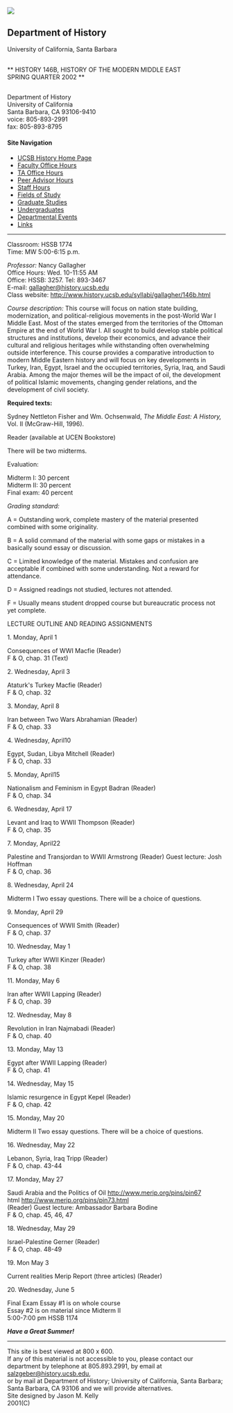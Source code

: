 ## ![](../../webaccesssymbol.gif)

## Department of History  
University of California, Santa Barbara  

##

** HISTORY  146B,  HISTORY  OF  THE  MODERN  MIDDLE  EAST  
SPRING  QUARTER  2002 **

##  

Department of History  
University of California  
Santa Barbara, CA 93106-9410  
voice: 805-893-2991  
fax: 805-893-8795

#### Site Navigation

  * [UCSB History Home Page](http://www.history.ucsb.edu)
  * [Faculty Office Hours](../../facultyhours-txt.htm)
  * [TA Office Hours](../../graduatehours-txt.htm)
  * [Peer Advisor Hours](../../advising-txt.htm)
  * [Staff Hours](../../deptinfo-txt.htm)
  * [Fields of Study](../../fields/programs-txt.htm)
  * [Graduate Studies](../../grads/index-txt.htm)
  * [Undergraduates](../../ugrads/index-txt.htm)
  * [Departmental Events](../../events-txt.htm)
  * [Links](../../links-txt.htm)

* * *

Classroom: HSSB 1774  
Time: MW 5:00-6:15 p.m.

_Professor:_ Nancy Gallagher  
Office Hours: Wed. 10-11:55 AM  
Office: HSSB: 3257. Tel: 893-3467  
E-mail: [gallagher@history.ucsb.edu](mailto:gallagher@history.ucsb.edu)  
Class website: http://www.history.ucsb.edu/syllabi/gallagher/146b.html

_Course description:_ This course will focus on nation state building,
modernization, and political-religious movements in the post-World War I
Middle East. Most of the states emerged from the territories of the Ottoman
Empire at the end of World War I. All sought to build develop stable political
structures and institutions, develop their economics, and advance their
cultural and religious heritages while withstanding often overwhelming outside
interference. This course provides a comparative introduction to modern Middle
Eastern history and will focus on key developments in Turkey, Iran, Egypt,
Israel and the occupied territories, Syria, Iraq, and Saudi Arabia. Among the
major themes will be the impact of oil, the development of political Islamic
movements, changing gender relations, and the development of civil society.

**Required texts:**

Sydney Nettleton Fisher and Wm. Ochsenwald, _The Middle East: A History,_ Vol.
II (McGraw-Hill, 1996).

Reader (available at UCEN Bookstore)

There will be two midterms.

Evaluation:

Midterm I: 30 percent  
Midterm II: 30 percent  
Final exam: 40 percent

_Grading standard:_

A = Outstanding work, complete mastery of the material presented combined with
some originality.

B = A solid command of the material with some gaps or mistakes in a basically
sound essay or discussion.

C = Limited knowledge of the material. Mistakes and confusion are acceptable
if combined with some understanding. Not a reward for attendance.

D = Assigned readings not studied, lectures not attended.

F = Usually means student dropped course but bureaucratic process not yet
complete.

LECTURE OUTLINE AND READING ASSIGNMENTS

1\. Monday, April 1

Consequences of WWI Macfie (Reader)  
F & O, chap. 31 (Text)

2\. Wednesday, April 3

Ataturk's Turkey Macfie (Reader)  
F & O, chap. 32

3\. Monday, April 8

Iran between Two Wars Abrahamian (Reader)  
F & O, chap. 33

4\. Wednesday, April10

Egypt, Sudan, Libya Mitchell (Reader)  
F & O, chap. 33

5\. Monday, April15

Nationalism and Feminism in Egypt Badran (Reader)  
F & O, chap. 34

6\. Wednesday, April 17

Levant and Iraq to WWII Thompson (Reader)  
F & O, chap. 35

7\. Monday, April22

Palestine and Transjordan to WWII Armstrong (Reader) Guest lecture: Josh
Hoffman  
F & O, chap. 36

8\. Wednesday, April 24

Midterm I Two essay questions. There will be a choice of questions.

9\. Monday, April 29

Consequences of WWII Smith (Reader)  
F & O, chap. 37

10\. Wednesday, May 1

Turkey after WWII Kinzer (Reader)  
F & O, chap. 38

11\. Monday, May 6

Iran after WWII Lapping (Reader)  
F & O, chap. 39

12\. Wednesday, May 8

Revolution in Iran Najmabadi (Reader)  
F & O, chap. 40

13\. Monday, May 13

Egypt after WWII Lapping (Reader)  
F & O, chap. 41

14\. Wednesday, May 15

Islamic resurgence in Egypt Kepel (Reader)  
F & O, chap. 42

15\. Monday, May 20

Midterm II Two essay questions. There will be a choice of questions.

16\. Wednesday, May 22

Lebanon, Syria, Iraq Tripp (Reader)  
F & O, chap. 43-44

17\. Monday, May 27

Saudi Arabia and the Politics of Oil http://www.merip.org/pins/pin67  
html http://www.merip.org/pins/pin73.html  
(Reader) Guest lecture: Ambassador Barbara Bodine  
F & O, chap. 45, 46, 47

18\. Wednesday, May 29

Israel-Palestine Gerner (Reader)  
F & O, chap. 48-49

19\. Mon May 3

Current realities Merip Report (three articles) (Reader)

20\. Wednesday, June 5

Final Exam Essay #1 is on whole course  
Essay #2 is on material since Midterm II  
5:00-7:00 pm HSSB 1174

**_Have a Great Summer!_**

* * *

This site is best viewed at 800 x 600.  
If any of this material is not accessible to you, please contact our
department by telephone at 805.893.2991, by email at
salzgeber@history.ucsb.edu,  
or by mail at Department of History; University of California, Santa Barbara;
Santa Barbara, CA 93106 and we will provide alternatives.  
Site designed by Jason M. Kelly  
2001(C)

